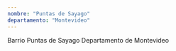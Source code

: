 ```yaml
---
nombre: "Puntas de Sayago"
departamento: "Montevideo"
---
```


Barrio Puntas de Sayago
Departamento de Montevideo
